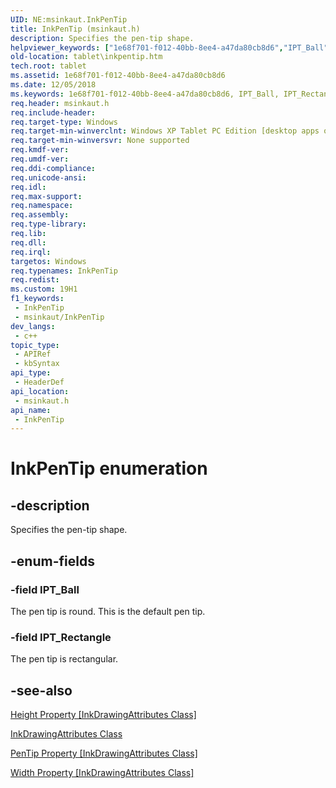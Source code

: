 ```yaml
---
UID: NE:msinkaut.InkPenTip
title: InkPenTip (msinkaut.h)
description: Specifies the pen-tip shape.
helpviewer_keywords: ["1e68f701-f012-40bb-8ee4-a47da80cb8d6","IPT_Ball","IPT_Rectangle","InkPenTip","InkPenTip enumeration [Tablet PC]","msinkaut/IPT_Ball","msinkaut/IPT_Rectangle","msinkaut/InkPenTip","tablet.inkpentip"]
old-location: tablet\inkpentip.htm
tech.root: tablet
ms.assetid: 1e68f701-f012-40bb-8ee4-a47da80cb8d6
ms.date: 12/05/2018
ms.keywords: 1e68f701-f012-40bb-8ee4-a47da80cb8d6, IPT_Ball, IPT_Rectangle, InkPenTip, InkPenTip enumeration [Tablet PC], msinkaut/IPT_Ball, msinkaut/IPT_Rectangle, msinkaut/InkPenTip, tablet.inkpentip
req.header: msinkaut.h
req.include-header: 
req.target-type: Windows
req.target-min-winverclnt: Windows XP Tablet PC Edition [desktop apps only]
req.target-min-winversvr: None supported
req.kmdf-ver: 
req.umdf-ver: 
req.ddi-compliance: 
req.unicode-ansi: 
req.idl: 
req.max-support: 
req.namespace: 
req.assembly: 
req.type-library: 
req.lib: 
req.dll: 
req.irql: 
targetos: Windows
req.typenames: InkPenTip
req.redist: 
ms.custom: 19H1
f1_keywords:
 - InkPenTip
 - msinkaut/InkPenTip
dev_langs:
 - c++
topic_type:
 - APIRef
 - kbSyntax
api_type:
 - HeaderDef
api_location:
 - msinkaut.h
api_name:
 - InkPenTip
---
```


# InkPenTip enumeration


## -description

Specifies the pen-tip shape.

## -enum-fields

### -field IPT_Ball

The pen tip is round. This is the default pen tip.

### -field IPT_Rectangle

The pen tip is rectangular.

## -see-also

<a href="/windows/desktop/api/msinkaut/nf-msinkaut-iinkdrawingattributes-get_height">Height Property [InkDrawingAttributes Class]</a>



<a href="/windows/desktop/tablet/inkdrawingattributes-class">InkDrawingAttributes Class</a>



<a href="/windows/desktop/api/msinkaut/nf-msinkaut-iinkdrawingattributes-get_pentip">PenTip Property [InkDrawingAttributes Class]</a>



<a href="/windows/desktop/api/msinkaut/nf-msinkaut-iinkdrawingattributes-get_width">Width Property [InkDrawingAttributes Class]</a>